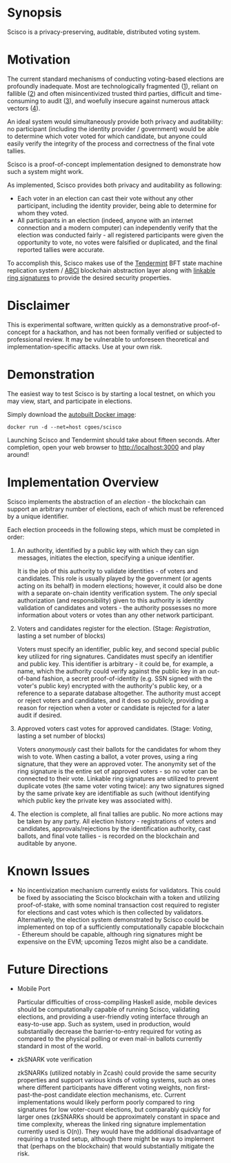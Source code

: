 # Synopsis

Scisco is a privacy-preserving, auditable, distributed voting system.

# Motivation

The current standard mechanisms of conducting voting-based elections are profoundly inadequate. Most are technologically fragmented ([1](https://www.eac.gov/voting-equipment/managing-election-technology/)), reliant on fallible ([2](https://www.theguardian.com/technology/2017/jun/05/russia-us-election-hack-voting-system-nsa-report)) and often misincentivized trusted third parties, difficult and time-consuming to audit ([3](https://www.verifiedvoting.org/resources/post-election-audits/)), and woefully insecure against numerous attack vectors ([4](https://www.bloomberg.com/news/articles/2017-06-13/russian-breach-of-39-states-threatens-future-u-s-elections)).

An ideal system would simultaneously provide both privacy and auditability: no participant (including the identity provider / government) would be able to determine which voter voted for which candidate, but anyone could easily verify the integrity of the process and correctness of the final vote tallies.

Scisco is a proof-of-concept implementation designed to demonstrate how such a system might work.

As implemented, Scisco provides both privacy and auditability as following:

- Each voter in an election can cast their vote without any other participant, including the identity provider, being able to determine for whom they voted.
- All participants in an election (indeed, anyone with an internet connection and a modern computer) can independently verify that the election was conducted fairly - all registered participants were given the opportunity to vote, no votes were falsified or duplicated, and the final reported tallies were accurate.

To accomplish this, Scisco makes use of the [Tendermint](https://tendermint.com/) BFT state machine replication system / [ABCI](https://github.com/tendermint/abci) blockchain abstraction layer along with [linkable ring signatures](https://link.springer.com/chapter/10.1007%2F11424826_65#page-1) to provide the desired security properties.

# Disclaimer

This is experimental software, written quickly as a demonstrative proof-of-concept for a hackathon, and has not been formally verified or subjected to professional review. It may be vulnerable to unforeseen theoretical and implementation-specific attacks. Use at your own risk.

# Demonstration

The easiest way to test Scisco is by starting a local testnet, on which you may view, start, and participate in elections.

Simply download the [autobuilt Docker image](https://hub.docker.com/r/cgoes/scisco):

```
docker run -d --net=host cgoes/scisco
```

Launching Scisco and Tendermint should take about fifteen seconds. After completion, open your web browser to [http://localhost:3000](http://localhost:3000) and play around!

# Implementation Overview

Scisco implements the abstraction of an *election* - the blockchain can support an arbitrary number of elections, each of which must be referenced by a unique identifier.

Each election proceeds in the following steps, which must be completed in order:

1. An authority, identified by a public key with which they can sign messages, initiates the election, specifying a unique identifier.

   It is the job of this authority to validate identities - of voters and candidates. This role is usually played by the government (or agents acting on its behalf) in modern elections; however, it could also be done with a separate on-chain identity verification system.
   The *only* special authorization (and responsibility) given to this authority is identity validation of candidates and voters - the authority possesses no more information about voters or votes than any other network participant.

2. Voters and candidates register for the election. (Stage: _Registration_, lasting a set number of blocks)

   Voters must specify an identifier, public key, and second special public key utilized for ring signatures. Candidates must specify an identifier and public key.
   This identifier is arbitrary - it could be, for example, a name, which the authority could verify against the public key in an out-of-band fashion, a secret proof-of-identity (e.g. SSN signed with the voter's public key) encrypted with the authority's public key, or a reference to a separate database altogether.
   The authority must accept or reject voters and candidates, and it does so publicly, providing a reason for rejection when a voter or candidate is rejected for a later audit if desired. 

3. Approved voters cast votes for approved candidates. (Stage: _Voting_, lasting a set number of blocks)

   Voters *anonymously* cast their ballots for the candidates for whom they wish to vote. When casting a ballot, a voter proves, using a ring signature, that they were an approved voter.
   The anonymity set of the ring signature is the entire set of approved voters - so no voter can be connected to their vote.
   Linkable ring signatures are utilized to prevent duplicate votes (the same voter voting twice): any two signatures signed by the same private key are identifiable as such (without identifying which public key the private key was associated with).

4. The election is complete, all final tallies are public. No more actions may be taken by any party. All election history - registrations of voters and candidates, approvals/rejections by the identification authority, cast ballots, and final vote tallies - is recorded on the blockchain and auditable by anyone.

# Known Issues

- No incentivization mechanism currently exists for validators. This could be fixed by associating the Scisco blockchain with a token and utilizing proof-of-stake, with some nominal transaction cost required to register for elections and cast votes which is then collected by validators.
  Alternatively, the election system demonstrated by Scisco could be implemented on top of a sufficiently computationally capable blockchain - Ethereum should be capable, although ring signatures might be expensive on the EVM; upcoming Tezos might also be a candidate.

# Future Directions

- Mobile Port

  Particular difficulties of cross-compiling Haskell aside, mobile devices should be computationally capable of running Scisco, validating elections, and providing a user-friendly voting interface through an easy-to-use app. Such as system, used in production, would substantially decrease the barrier-to-entry required for voting as compared to the physical polling or even mail-in ballots currently standard in most of the world.

- zkSNARK vote verification

  zkSNARKs (utilized notably in Zcash) could provide the same security properties and support various kinds of voting systems, such as ones where different participants have different voting weights, non first-past-the-post candidate election mechanisms, etc. Current implementations would likely perform poorly compared to ring signatures for low voter-count elections, but comparably quickly for larger ones (zkSNARKs should be approximately constant in space and time complexity, whereas the linked ring signature implementation currently used is O(n)). They would have the additional disadvantage of requiring a trusted setup, although there might be ways to implement that (perhaps on the blockchain) that would substantially mitigate the risk.
